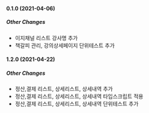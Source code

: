 <!-- Major,Minor,Patch -->

#### 0.1.0 (2021-04-06)

##### Other Changes

- 이지채널 리스트 강사명 추가
- 책갈피 관리, 강의상세페이지 단위테스트 추가

#### 1.2.0 (2021-04-22)

##### Other Changes

- 정산,결제 리스트, 상세리스트, 상세내역 추가
- 정산,결제 리스트, 상세리스트, 상세내역 타입스크립트 적용
- 정산,결제 리스트, 상세리스트, 상세내역 단위테스트 추가
